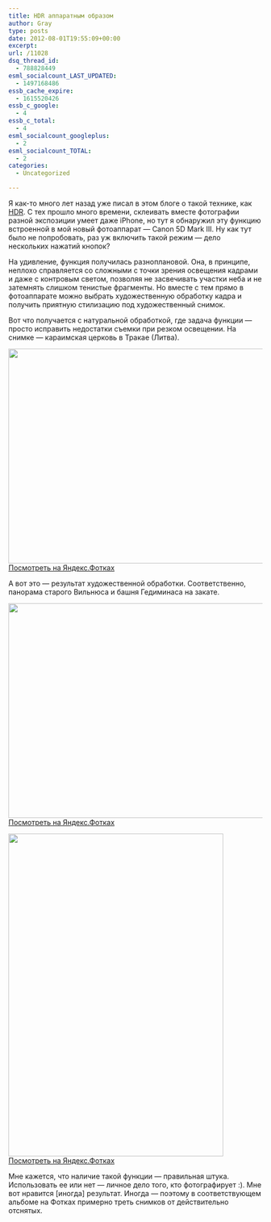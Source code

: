 ```yaml
---
title: HDR аппаратным образом
author: Gray
type: posts
date: 2012-08-01T19:55:09+00:00
excerpt:
url: /11028
dsq_thread_id:
  - 788828449
esml_socialcount_LAST_UPDATED:
  - 1497168486
essb_cache_expire:
  - 1615520426
essb_c_google:
  - 4
essb_c_total:
  - 4
esml_socialcount_googleplus:
  - 2
esml_socialcount_TOTAL:
  - 2
categories:
  - Uncategorized

---
```








Я как-то много лет назад уже писал в этом блоге о такой технике, как [HDR][1]. С тех прошло много времени, склеивать вместе фотографии разной экспозиции умеет даже iPhone, но тут я обнаружил эту функцию встроенной в мой новый фотоаппарат — Canon 5D Mark III. Ну как тут было не попробовать, раз уж включить такой режим — дело нескольких нажатий кнопок?

На удивление, функция получилась разноплановой. Она, в принципе, неплохо справляется со сложными с точки зрения освещения кадрами и даже с контровым светом, позволяя не засвечивать участки неба и не затемнять слишком тенистые фрагменты. Но вместе с тем прямо в фотоаппарате можно выбрать художественную обработку кадра и получить приятную стилизацию под художественный снимок. 

Вот что получается с натуральной обработкой, где задача функции — просто исправить недостатки съемки при резком освещении. На снимке — караимская церковь в Тракае (Литва).

[<img title="" src="https://i0.wp.com/img-fotki.yandex.ru/get/6500/2728867.bb/0_7784f_6cbefbc_XXXL.jpg?resize=640%2C426" alt="" width="640" height="426" border="0" data-recalc-dims="1" />][2]  
[Посмотреть на Яндекс.Фотках][2]

А вот это — результат художественной обработки. Соответственно, панорама старого Вильнюса и башня Гедиминаса на закате.

[<img title="" src="https://i1.wp.com/img-fotki.yandex.ru/get/6401/2728867.bb/0_77853_a33ed27e_XXXL.jpg?resize=640%2C426" alt="" width="640" height="426" border="0" data-recalc-dims="1" />][3]  
[Посмотреть на Яндекс.Фотках][3]

[<img title="" src="https://i2.wp.com/img-fotki.yandex.ru/get/6602/2728867.bb/0_77858_63693aa1_XXXL.jpg?resize=426%2C640" alt="" width="426" height="640" border="0" data-recalc-dims="1" />][4]  
[Посмотреть на Яндекс.Фотках][4]

Мне кажется, что наличие такой функции — правильная штука. Использовать ее или нет — личное дело того, кто фотографирует :). Мне вот нравится [иногда] результат. Иногда — поэтому в соответствующем альбоме на Фотках примерно треть снимков от действительно отснятых.

 [1]: http://en.wikipedia.org/wiki/High_dynamic_range_imaging
 [2]: http://fotki.yandex.ru/users/gray7400/view/489551/
 [3]: http://fotki.yandex.ru/users/gray7400/view/489555/
 [4]: http://fotki.yandex.ru/users/gray7400/view/489560/